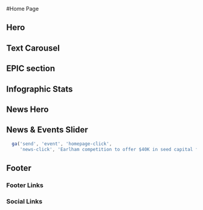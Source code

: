 #Home Page

## Hero

## Text Carousel

## EPIC section

## Infographic Stats

## News Hero

## News & Events Slider

```javascript
  ga('send', 'event', 'homepage-click',
     'news-click', 'Earlham competition to offer $40K in seed capital for world-changing business ideas');
```

## Footer

### Footer Links

### Social Links
